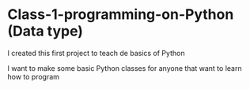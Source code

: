 # Class-1-programming-on-Python (Data type)
I created this first project to teach de basics of Python

I want to make some basic Python classes for anyone that want to learn how to program 
